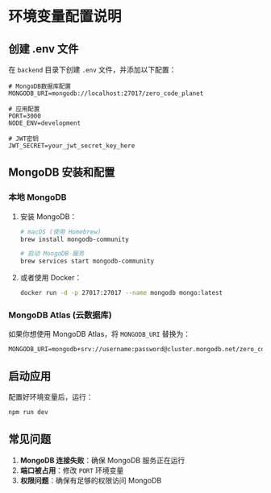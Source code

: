 # 环境变量配置说明

## 创建 .env 文件

在 `backend` 目录下创建 `.env` 文件，并添加以下配置：

```env
# MongoDB数据库配置
MONGODB_URI=mongodb://localhost:27017/zero_code_planet

# 应用配置
PORT=3000
NODE_ENV=development

# JWT密钥
JWT_SECRET=your_jwt_secret_key_here
```

## MongoDB 安装和配置

### 本地 MongoDB

1. 安装 MongoDB：

   ```bash
   # macOS (使用 Homebrew)
   brew install mongodb-community

   # 启动 MongoDB 服务
   brew services start mongodb-community
   ```

2. 或者使用 Docker：
   ```bash
   docker run -d -p 27017:27017 --name mongodb mongo:latest
   ```

### MongoDB Atlas (云数据库)

如果你想使用 MongoDB Atlas，将 `MONGODB_URI` 替换为：

```env
MONGODB_URI=mongodb+srv://username:password@cluster.mongodb.net/zero_code_planet
```

## 启动应用

配置好环境变量后，运行：

```bash
npm run dev
```

## 常见问题

1. **MongoDB 连接失败**：确保 MongoDB 服务正在运行
2. **端口被占用**：修改 `PORT` 环境变量
3. **权限问题**：确保有足够的权限访问 MongoDB
